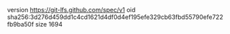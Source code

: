 version https://git-lfs.github.com/spec/v1
oid sha256:3d276d459dd1c4cd1621d4df0d4ef195efe329cb63fbd55790efe722fb9ba50f
size 1694
